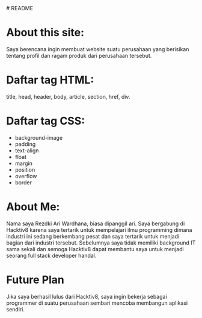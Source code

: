 <head>
# README
</head>
<body>
<h1>About this site:</h1>
<p>
Saya berencana ingin membuat website suatu perusahaan yang berisikan tentang profil dan ragam produk dari perusahaan tersebut.
</p>

<h1>Daftar tag HTML:</h1>
<p>
title, head, header, body, article, section, href, div.
</p>

<h1>Daftar tag CSS:</h1>
<p>
<ul>
<li>background-image</li>
<li>padding</li>
<li>text-align</li>
<li>float</li>
<li>margin</li>
<li>position</li>
<li>overflow</li>
<li>border</li>
</ul>
</p>

<h1>About Me:</h1>

<p>
Nama saya Rezdki Ari Wardhana, biasa dipanggil ari. Saya bergabung di Hacktiv8 karena saya tertarik untuk mempelajari ilmu programming dimana industri ini sedang berkembang pesat dan saya tertarik untuk menjadi bagian dari industri tersebut. Sebelumnya saya tidak memiliki background IT sama sekali dan semoga Hacktiv8 dapat membantu saya untuk menjadi seorang full stack developer handal.
</p>

<h1>Future Plan</h1>
<p>
Jika saya berhasil lulus dari Hacktiv8, saya ingin bekerja sebagai programmer di suatu perusahaan sembari mencoba membangun aplikasi sendiri.
</p>

</body>
